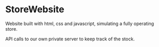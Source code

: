 # StoreWebsite
Website built with html, css and javascript, simulating a fully operating store.

API calls to our own private server to keep track of the stock.
